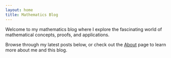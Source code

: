 ```yaml
---
layout: home
title: Mathematics Blog
---
```


Welcome to my mathematics blog where I explore the fascinating world of mathematical concepts, proofs, and applications.

Browse through my latest posts below, or check out the [About](/about/) page to learn more about me and this blog.